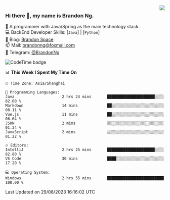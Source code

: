 <img  align="right" src="https://github-readme-stats-brandon0824.vercel.app/api/top-langs/?username=brandon0824&layout=compact">

### Hi there 👋, my name is Brandon Ng.

🌱 A programmer with Java/Spring as the main technology stack.  
💻 BackEnd Developer Skills: [`Java`] | [`Python`]  
📝 Blog: [Brandon Space](https://brandonng.tech)  
📫 Mail: brandonng@foxmail.com  
📰 Telegram: [@BrandonNg](https://t.me/BrandonNg24)  

![CodeTime badge](https://img.shields.io/endpoint?style=flat-square&url=https%3A%2F%2Fapi.codetime.dev%2Fshield%3Fid%3D128%26project%3D%26in%3D604800000)

<!--START_SECTION:waka-->
📊 **This Week I Spent My Time On** 

```text
🕑︎ Time Zone: Asia/Shanghai

💬 Programming Languages: 
Java                     2 hrs 24 mins       █████████████████████░░░░   82.60 % 
Markdown                 14 mins             ██░░░░░░░░░░░░░░░░░░░░░░░   08.11 % 
Vue.js                   11 mins             ██░░░░░░░░░░░░░░░░░░░░░░░   06.64 % 
JSON                     2 mins              ░░░░░░░░░░░░░░░░░░░░░░░░░   01.34 % 
JavaScript               2 mins              ░░░░░░░░░░░░░░░░░░░░░░░░░   01.22 % 

🔥 Editors: 
IntelliJ                 2 hrs 25 mins       █████████████████████░░░░   82.80 % 
VS Code                  30 mins             ████░░░░░░░░░░░░░░░░░░░░░   17.20 % 

💻 Operating System: 
Windows                  2 hrs 55 mins       █████████████████████████   100.00 % 
```


 Last Updated on 29/08/2023 16:16:02 UTC
<!--END_SECTION:waka-->
